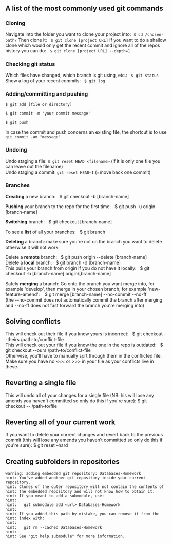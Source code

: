 ## A list of the most commonly used git commands
### Cloning
Navigate into the folder you want to clone your project into:  `$ cd /chosen-path/` 
Then clone it:   `$ git clone [project URL]`
If you want to do a shallow clone which would only get the recent commit and ignore all of the repos history you can do:   `$ git clone [project URL] --depth=1`

### Checking git status
Which files have changed, which branch is git using, etc.:   `$ git status`  
Show a log of your recent commits:   `$ git log`

### Adding/committing and pushing
```
$ git add [file or directory]

$ git commit -m 'your commit message'

$ git push 
```
In case the commit and push concerns an existing file, the shortcut is to use `git commit -am "message"`  

### Undoing
Undo staging a file: `$ git reset HEAD <filename>` (if it is only one file you can leave out the filename)  
Undo staging a commit: `git reset HEAD~1` (=move back one commit)  

### Branches
**Creating** a new branch:   $ git checkout -b [branch-name]

**Pushing** your branch to the repo for the first time:   $ git push -u origin [branch-name]

**Switching** branch:   $ git checkout [branch-name]

To see a **list** of all your branches:   $ git branch

**Deleting** a branch: make sure you're not on the branch you want to delete otherwise it will not work

Delete a **remote** branch:   $ git push origin --delete [branch-name]  
Delete a **local** branch:   $ git branch -d [branch-name]  
This pulls your branch from origin if you do not have it locally:   $ git checkout -b [branch-name] origin/[branch-name]

Safely **merging** a branch: Go onto the branch you want merge into, for example 'develop', then merge in your chosen branch, for example 'new-feature-amend':   
$ git merge [branch-name] --no-commit --no-ff  
(the --no-commit does not automatically commit the branch after merging and --no-ff does not fast forward the branch you're merging into)

## Solving conflicts
This will check out their file if you know yours is incorrect:   $ git checkout --theirs /path-to/conflict-file  
This will check out your file if you know the one in the repo is outdated:   $ git checkout --ours /path-to/conflict-file  
Otherwise, you'll have to manually sort through them in the conflicted file. Make sure you have no <<< or >>> in your file as your conflicts live in these.

## Reverting a single file
This will undo all of your changes for a single file (NB: his will lose any amends you haven't committed so only do this if you're sure):  $ git checkout -- /path-to/file

## Reverting all of your current work
If you want to delete your current changes and revert back to the previous commit (this will lose any amends you haven’t committed so only do this if you're sure):  $ git reset –hard


## Creating subfolders in repositories
```
warning: adding embedded git repository: Databases-Homework
hint: You've added another git repository inside your current repository.
hint: Clones of the outer repository will not contain the contents of
hint: the embedded repository and will not know how to obtain it.
hint: If you meant to add a submodule, use:
hint: 
hint:   git submodule add <url> Databases-Homework
hint: 
hint: If you added this path by mistake, you can remove it from the
hint: index with:
hint: 
hint:   git rm --cached Databases-Homework
hint: 
hint: See "git help submodule" for more information.
```  
